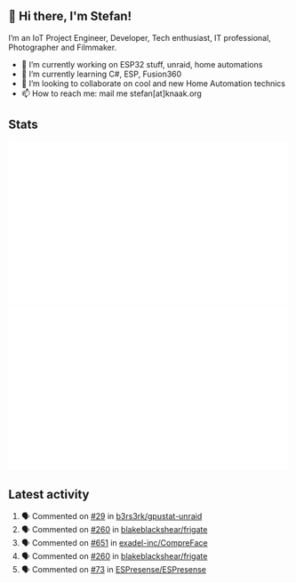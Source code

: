 ## 👋 Hi there, I'm Stefan!
I’m an IoT Project Engineer, Developer, Tech enthusiast, IT professional, Photographer and Filmmaker.

- 🔭 I’m currently working on ESP32 stuff, unraid, home automations
- 🌱 I’m currently learning C#, ESP, Fusion360
- 👯 I’m looking to collaborate on cool and new Home Automation technics
- 📫 How to reach me: mail me stefan[at]knaak.org

## Stats

![](https://github.com/corgan2222/github-stats/blob/master/generated/overview.svg) ![](https://github.com/corgan2222/github-stats/blob/master/generated/languages.svg)


## Latest activity

<!--START_SECTION:activity-->
1. 🗣 Commented on [#29](https://github.com/b3rs3rk/gpustat-unraid/issues/29) in [b3rs3rk/gpustat-unraid](https://github.com/b3rs3rk/gpustat-unraid)
2. 🗣 Commented on [#260](https://github.com/blakeblackshear/frigate/issues/260) in [blakeblackshear/frigate](https://github.com/blakeblackshear/frigate)
3. 🗣 Commented on [#651](https://github.com/exadel-inc/CompreFace/issues/651) in [exadel-inc/CompreFace](https://github.com/exadel-inc/CompreFace)
4. 🗣 Commented on [#260](https://github.com/blakeblackshear/frigate/issues/260) in [blakeblackshear/frigate](https://github.com/blakeblackshear/frigate)
5. 🗣 Commented on [#73](https://github.com/ESPresense/ESPresense/issues/73) in [ESPresense/ESPresense](https://github.com/ESPresense/ESPresense)
<!--END_SECTION:activity-->

<!--

